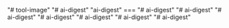 "# tool-image" 
"# ai-digest" 
"ai-digest" ===
"# ai-digest" 
"# ai-digest" 
"# ai-digest" 
"# ai-digest" 
"# ai-digest" 
"# ai-digest" 
"# ai-digest" 
